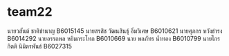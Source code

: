 ﻿# team22
นายวสันต์ ชาติชำนาญ B6015145
นายสรสิช วัฒนสินธุ์ อิ่มวิเศษ B6010621
นายศุภกร  หวังธำรง  B6014292
นายอรรถพล หยิมกระโทก B6010669
นาย พลภัทร น้ำทอง B6010799
นายไกรกิตติ นิมิตรพันธ์ B6027315